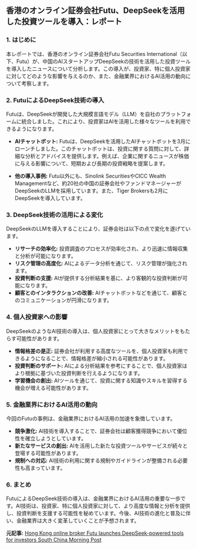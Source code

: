 ## 香港のオンライン証券会社Futu、DeepSeekを活用した投資ツールを導入：レポート

### 1. はじめに

本レポートでは、香港のオンライン証券会社Futu Securities International（以下、Futu）が、中国のAIスタートアップDeepSeekの技術を活用した投資ツールを導入したニュースについて分析します。この導入が、投資家、特に個人投資家に対してどのような影響を与えるのか、また、金融業界におけるAI活用の動向について考察します。

### 2. FutuによるDeepSeek技術の導入

Futuは、DeepSeekが開発した大規模言語モデル（LLM）を自社のプラットフォームに統合しました。これにより、投資家はAIを活用した様々なツールを利用できるようになります。

* **AIチャットボット:** Futuは、DeepSeekを活用したAIチャットボットを3月にローンチしました。このチャットボットは、投資に関する質問に対して、詳細な分析とアドバイスを提供します。例えば、企業に関するニュースが株価に与える影響について、短期および長期の投資戦略を提案します。

* **他の導入事例:** Futu以外にも、Sinolink SecuritiesやCICC Wealth Managementなど、約20社の中国の証券会社やファンドマネージャーがDeepSeekのLLMを採用しています。また、Tiger Brokersも2月にDeepSeekを導入しています。

### 3. DeepSeek技術の活用による変化

DeepSeekのLLMを導入することにより、証券会社は以下の点で変化を遂げています。

* **リサーチの効率化:** 投資調査のプロセスが効率化され、より迅速に情報収集と分析が可能になります。
* **リスク管理の高度化:** AIによるデータ分析を通じて、リスク管理が強化されます。
* **投資判断の支援:** AIが提供する分析結果を基に、より客観的な投資判断が可能になります。
* **顧客とのインタラクションの改善:** AIチャットボットなどを通じて、顧客とのコミュニケーションが円滑になります。

### 4. 個人投資家への影響

DeepSeekのようなAI技術の導入は、個人投資家にとって大きなメリットをもたらす可能性があります。

* **情報格差の是正:** 証券会社が利用する高度なツールを、個人投資家も利用できるようになることで、情報格差が縮小される可能性があります。
* **投資判断のサポート:** AIによる分析結果を参考にすることで、個人投資家はより根拠に基づいた投資判断を行えるようになります。
* **学習機会の創出:** AIツールを通じて、投資に関する知識やスキルを習得する機会が増える可能性があります。

### 5. 金融業界におけるAI活用の動向

今回のFutuの事例は、金融業界におけるAI活用の加速を象徴しています。

* **競争激化:** AI技術を導入することで、証券会社は顧客獲得競争において優位性を確立しようとしています。
* **新たなサービスの創出:** AIを活用した新たな投資ツールやサービスが続々と登場する可能性があります。
* **規制への対応:** AI技術の利用に関する規制やガイドラインが整備される必要性も高まっています。

### 6. まとめ

FutuによるDeepSeek技術の導入は、金融業界におけるAI活用の重要な一歩です。AI技術は、投資家、特に個人投資家に対して、より高度な情報と分析を提供し、投資判断を支援する可能性を秘めています。今後、AI技術の進化と普及に伴い、金融業界は大きく変革していくことが予想されます。



**元記事:** [Hong Kong online broker Futu launches DeepSeek-powered tools for investors South China Morning Post](https://www.scmp.com/business/companies/article/3305164/hong-kong-online-broker-futu-launches-deepseek-powered-tools-investors)